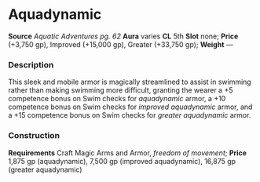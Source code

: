 ﻿---
name: "Greater Aquadynamic"
type: ['armor_quality']
price: "(+3,750 gp), Improved (+15,000 gp), Greater (+33,750 gp)"
description: |
  ""
---

# Aquadynamic

**Source** _Aquatic Adventures pg. 62_
**Aura** varies **CL** 5th
**Slot** none; **Price** (+3,750 gp), Improved (+15,000 gp), Greater (+33,750 gp); **Weight** —

### Description

This sleek and mobile armor is magically streamlined to assist in swimming rather than making swimming more difficult, granting the wearer a +5 competence bonus on Swim checks for _aquadynamic_ armor, a +10 competence bonus on Swim checks for _improved aquadynamic_ armor, and a +15 competence bonus on Swim checks for _greater aquadynamic_ armor.

### Construction

**Requirements** Craft Magic Arms and Armor, _freedom of movement_; **Price** 1,875 gp (aquadynamic), 7,500 gp (improved aquadynamic), 16,875 gp (greater aquadynamic)